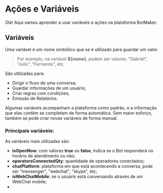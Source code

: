 # Ações e Variáveis

Olá! Aqui vamos aprender a usar variáveis e ações na plataforma BotMaker.

## Variáveis
Uma variável é um nome simbólico que se é utilizado para guardar um valor. 

> Por exemplo, na variávei **${nome}**, podem ser valores: "Gabriel", "Julio", "Fernando", etc.

São utilizadas para:
- Dirigir o fluxo de uma conversa;
- Guardar informações de um usuário;
- Criar regras com condições;
- Emissão de Relatórios.

Algumas variáveis acompanham a plataforma como padrão, e a informação que elas contêm se completam de forma automática. Sem maior esforço, também se pode criar novas variáveis de forma manual.

### Principais variáveis:

As variáveis mais utilizadas são:

- **isOpenNow**: com valores **true** ou **false**, indica se o Bot responderá no horário de atendimento ou não;
- **operatorsConnectedQty**: quantidade de operadores conectados;
- **chatPlatform**: plataforma em que está acontecendo a conversa, pode ser "messenger", "webchat", "skype", etc;
- **isWebChatMobile**: se o usuário está conversando através de um WebChat mobile;
- 
<!--stackedit_data:
eyJoaXN0b3J5IjpbLTE4NzMzOTQ2MDEsLTkzODYxODc4MSw4Nz
c1MjU1NzddfQ==
-->